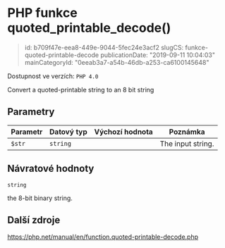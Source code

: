 PHP funkce quoted_printable_decode()
================================

> id: b709f47e-eea8-449e-9044-5fec24e3acf2
> slugCS: funkce-quoted-printable-decode
> publicationDate: "2019-09-11 10:04:03"
> mainCategoryId: "0eeab3a7-a54b-46db-a253-ca6100145648"

Dostupnost ve verzích: `PHP 4.0`

Convert a quoted-printable string to an 8 bit string


Parametry
--------------

| Parametr | Datový typ | Výchozí hodnota | Poznámka |
|-----|-----|-----|-----|
| `$str` | `string` |  | The input string. |


Návratové hodnoty
----------------

`string`

the 8-bit binary string.

Další zdroje
------------

https://php.net/manual/en/function.quoted-printable-decode.php

